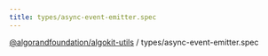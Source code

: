 ```yaml
---
title: types/async-event-emitter.spec
---
```


[@algorandfoundation/algokit-utils](/reference/algokit-utils-ts/api/readme/) / types/async-event-emitter.spec

